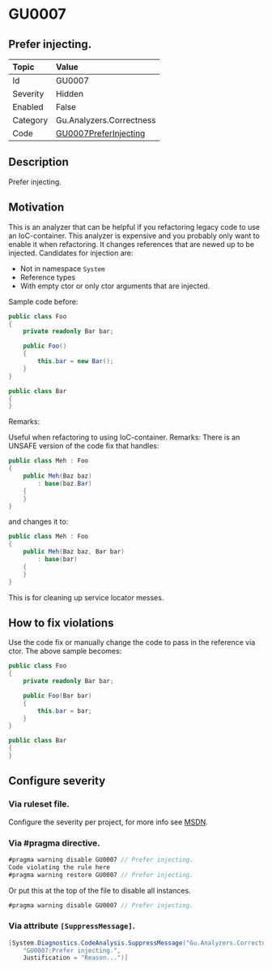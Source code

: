 # GU0007
## Prefer injecting.

| Topic    | Value
| :--      | :--
| Id       | GU0007
| Severity | Hidden
| Enabled  | False
| Category | Gu.Analyzers.Correctness
| Code     | [GU0007PreferInjecting]([GU0007PreferInjecting](https://github.com/DotNetAnalyzers/Gu.Analyzers/blob/master/Gu.Analyzers/GU0007PreferInjecting.cs))


## Description

Prefer injecting.

## Motivation

This is an analyzer that can be helpful if you refactoring legacy code to use an IoC-container.
This analyzer is expensive and you probably only want to enable it when refactoring.
It changes references that are newed up to be injected.
Candidates for injection are:
- Not in namespace `System`
- Reference types
- With empty ctor or only ctor arguments that are injected.

Sample code before:

```c#
public class Foo
{
    private readonly Bar bar;

    public Foo()
    {
        this.bar = new Bar();
    }
}

public class Bar
{
}
```

Remarks:

Useful when refactoring to using IoC-container.
Remarks:
There is an UNSAFE version of the code fix that handles:

```C#
public class Meh : Foo
{
    public Meh(Baz baz)
        : base(baz.Bar)
    {
    }
}
```

and changes it to:

```C#
public class Meh : Foo
{
    public Meh(Baz baz, Bar bar)
        : base(bar)
    {
    }
}
```

This is for cleaning up service locator messes.

## How to fix violations

Use the code fix or manually change the code to pass in the reference via ctor.
The above sample becomes:

```c#
public class Foo
{
    private readonly Bar bar;

    public Foo(Bar bar)
    {
        this.bar = bar;
    }
}

public class Bar
{
}
```
<!-- start generated config severity -->
## Configure severity

### Via ruleset file.

Configure the severity per project, for more info see [MSDN](https://msdn.microsoft.com/en-us/library/dd264949.aspx).

### Via #pragma directive.
```C#
#pragma warning disable GU0007 // Prefer injecting.
Code violating the rule here
#pragma warning restore GU0007 // Prefer injecting.
```

Or put this at the top of the file to disable all instances.
```C#
#pragma warning disable GU0007 // Prefer injecting.
```

### Via attribute `[SuppressMessage]`.

```C#
[System.Diagnostics.CodeAnalysis.SuppressMessage("Gu.Analyzers.Correctness", 
    "GU0007:Prefer injecting.", 
    Justification = "Reason...")]
```
<!-- end generated config severity -->
